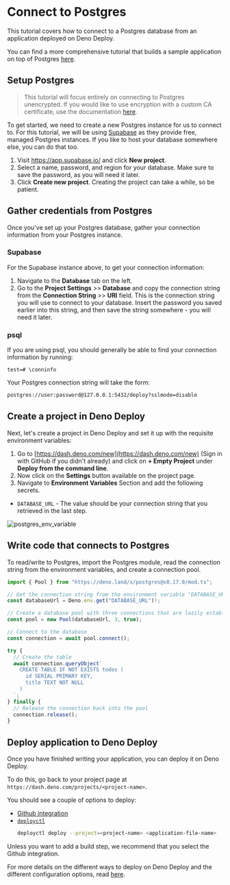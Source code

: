 # Connect to Postgres

This tutorial covers how to connect to a Postgres database from an application
deployed on Deno Deploy.

You can find a more comprehensive tutorial that builds a sample application on
top of Postgres [here](../tutorials/tutorial-postgres).

## Setup Postgres

> This tutorial will focus entirely on connecting to Postgres unencrypted. If
> you would like to use encryption with a custom CA certificate, use the
> documentation [here](https://deno-postgres.com/#/?id=ssltls-connection).

To get started, we need to create a new Postgres instance for us to connect to.
For this tutorial, we will be using [Supabase](https://supabase.com) as they
provide free, managed Postgres instances. If you like to host your database
somewhere else, you can do that too.

1. Visit https://app.supabase.io/ and click **New project**.
2. Select a name, password, and region for your database. Make sure to save the
   password, as you will need it later.
3. Click **Create new project**. Creating the project can take a while, so be
   patient.

## Gather credentials from Postgres

Once you've set up your Postgres database, gather your connection information
from your Postgres instance.

### Supabase

For the Supabase instance above, to get your connection information:

1. Navigate to the **Database** tab on the left.
2. Go to the **Project Settings** >> **Database** and copy the connection string
   from the **Connection String** >> **URI** field. This is the connection
   string you will use to connect to your database. Insert the password you
   saved earlier into this string, and then save the string somewhere - you will
   need it later.

### psql

If you are using psql, you should generally be able to find your connection
information by running:

```psql
test=# \conninfo
```

Your Postgres connection string will take the form:

```sh
postgres://user:password@127.0.0.1:5432/deploy?sslmode=disable
```

## Create a project in Deno Deploy

Next, let's create a project in Deno Deploy and set it up with the requisite
environment variables:

1. Go to [https://dash.deno.com/new](https://dash.deno.com/new) (Sign in with
   GitHub if you didn't already) and click on **+ Empty Project** under **Deploy
   from the command line**.
2. Now click on the **Settings** button available on the project page.
3. Navigate to **Environment Variables** Section and add the following secrets.

- `DATABASE_URL` - The value should be your connection string that you retrieved
  in the last step.

![postgres_env_variable](../docs-images/postgres_env_variable.png)

## Write code that connects to Postgres

To read/write to Postgres, import the Postgres module, read the connection
string from the environment variables, and create a connection pool.

```ts
import { Pool } from "https://deno.land/x/postgres@v0.17.0/mod.ts";

// Get the connection string from the environment variable "DATABASE_URL"
const databaseUrl = Deno.env.get("DATABASE_URL")!;

// Create a database pool with three connections that are lazily established
const pool = new Pool(databaseUrl, 3, true);

// Connect to the database
const connection = await pool.connect();

try {
  // Create the table
  await connection.queryObject`
    CREATE TABLE IF NOT EXISTS todos (
      id SERIAL PRIMARY KEY,
      title TEXT NOT NULL
    )
  `;
} finally {
  // Release the connection back into the pool
  connection.release();
}
```

## Deploy application to Deno Deploy

Once you have finished writing your application, you can deploy it on Deno
Deploy.

To do this, go back to your project page at
`https://dash.deno.com/projects/<project-name>`.

You should see a couple of options to deploy:

- [Github integration](ci_github)
- [`deployctl`](./deployctl.md)
  ```sh
  deployctl deploy --project=<project-name> <application-file-name>
  ```

Unless you want to add a build step, we recommend that you select the Github
integration.

For more details on the different ways to deploy on Deno Deploy and the
different configuration options, read [here](how-to-deploy).
